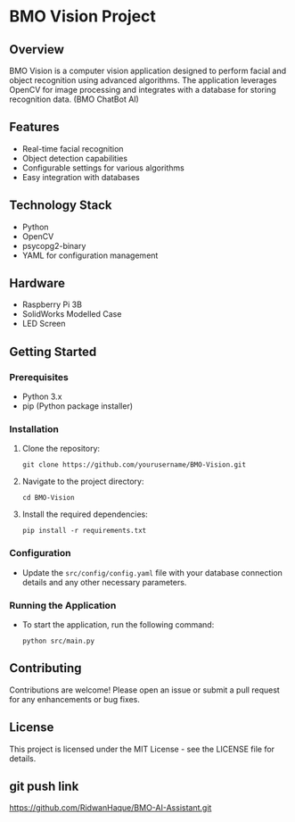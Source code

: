 # BMO Vision Project

## Overview
BMO Vision is a computer vision application designed to perform facial and object recognition using advanced algorithms. The application leverages OpenCV for image processing and integrates with a database for storing recognition data. (BMO ChatBot AI)

## Features
- Real-time facial recognition
- Object detection capabilities
- Configurable settings for various algorithms
- Easy integration with databases

## Technology Stack
- Python
- OpenCV
- psycopg2-binary
- YAML for configuration management


## Hardware
- Raspberry Pi 3B
- SolidWorks Modelled Case
- LED Screen

## Getting Started

### Prerequisites
- Python 3.x
- pip (Python package installer)

### Installation
1. Clone the repository:
   ```
   git clone https://github.com/yourusername/BMO-Vision.git
   ```
2. Navigate to the project directory:
   ```
   cd BMO-Vision
   ```
3. Install the required dependencies:
   ```
   pip install -r requirements.txt
   ```

### Configuration
- Update the `src/config/config.yaml` file with your database connection details and any other necessary parameters.

### Running the Application
- To start the application, run the following command:
   ```
   python src/main.py
   ```

## Contributing
Contributions are welcome! Please open an issue or submit a pull request for any enhancements or bug fixes.

## License
This project is licensed under the MIT License - see the LICENSE file for details.


## git push link
https://github.com/RidwanHaque/BMO-AI-Assistant.git